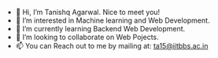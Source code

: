 - 👋 Hi, I’m Tanishq Agarwal.
Nice to meet you!
- 👀 I’m interested in Machine learning and Web Development.
- 🌱 I’m currently learning Backend Web Development.
- 💞️ I’m looking to collaborate on Web Pojects.
- 📫 You can Reach out to me by mailing at: ta15@iitbbs.ac.in

<!---
tanishq2001/tanishq2001 is a ✨ special ✨ repository because its `README.md` (this file) appears on your GitHub profile.
You can click the Preview link to take a look at your changes.
--->
